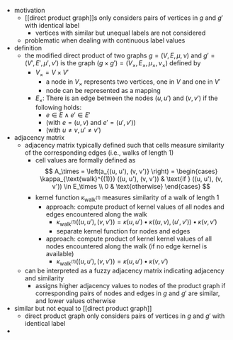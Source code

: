 - motivation
	- [[direct product graph]]s only considers pairs of vertices in $g$ and $g'$ with identical label
		- vertices with similar but unequal labels are not considered
	- problematic when dealing with continuous label values
- definition
	- the modified direct product of two graphs $g = (V, E, \mu, \nu)$ and $g' = (V', E', \mu', \nu')$ is the graph $(g \times g') = (V_\times, E_\times, \mu_\times, \nu_\times)$ defined by
		- $V_\times = V \times V'$
			- a node in $V_\times$ represents two vertices, one in $V$ and one in $V'$
			- node can be represented as a mapping
		- $E_\times$: There is an edge between the nodes $(u, u')$ and $(v, v')$ if the following holds:
			- $e \in E \wedge e' \in E'$
			- (with $e = (u, v)$ and $e' = (u', v')$)
			- (with $u \neq v, u' \neq v'$)
- adjacency matrix
	- adjacency matrix typically defined such that cells measure similarity of the corresponding edges (i.e., walks of length 1)
		- cell values are formally defined as
		  $$
		  A_\times = \left(a_{(u, u'), (v, v')} \right) = \begin{cases}
		  \kappa_{\text{walk}^{(1)}} ((u, u'), (v, v')) & \text{if } ((u, u'), (v, v')) \in E_\times \\
		  0 & \text{otherwise}
		  \end{cases}
		  $$
		- kernel function $\kappa_{\text{walk}^(1)}$ measures similarity of a walk of length 1
			- approach: compute product of kernel values of all nodes and edges encountered along the walk
				- $\kappa_{\text{walk}^{(1)}} ((u, u'), (v, v')) = \kappa(u, u') \bullet \kappa((u, v), (u', v')) \bullet \kappa(v, v')$
				- separate kernel function for nodes and edges
			- approach: compute product of kernel kernel values of all nodes encountered along the walk (if no edge kernel is available)
				- $\kappa_{\text{walk}^{(1)}} ((u, u'), (v, v')) = \kappa(u, u') \bullet \kappa(v, v')$
	- can be interpreted as a fuzzy adjacency matrix indicating adjacency and similarity
		- assigns higher adjacency values to nodes of the product graph if corresponding pairs of nodes and edges in $g$ and $g'$ are similar, and lower values otherwise
- similar but not equal to [[direct product graph]]
	- direct product graph only considers pairs of vertices in $g$ and $g'$ with identical label
-